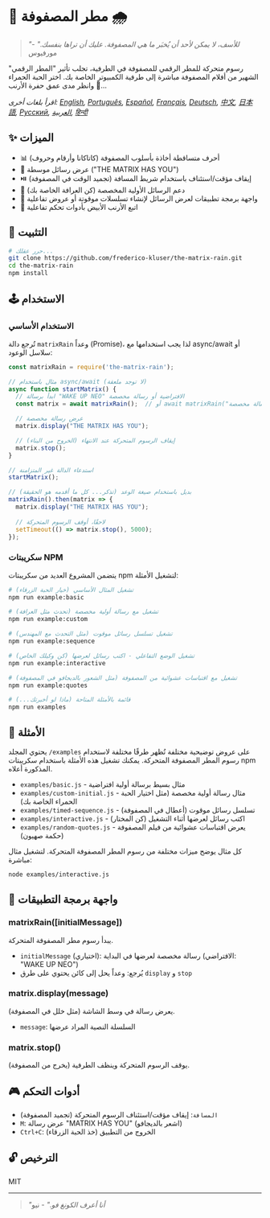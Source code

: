 # 🧠 مطر المصفوفة 🌧️

> *"للأسف، لا يمكن لأحد أن يُخبَر ما هي المصفوفة. عليك أن تراها بنفسك."* - مورفيوس

رسوم متحركة للمطر الرقمي للمصفوفة في الطرفية، تجلب تأثير "المطر الرقمي" الشهير من أفلام المصفوفة مباشرة إلى طرفية الكمبيوتر الخاصة بك. اختر الحبة الحمراء 💊 وانظر مدى عمق حفرة الأرنب...

*اقرأ بلغات أخرى: [English](README.en.md), [Português](README.pt-br.md), [Español](README.es.md), [Français](README.fr.md), [Deutsch](README.de.md), [中文](README.zh.md), [日本語](README.ja.md), [Русский](README.ru.md), [العربية](README.ar.md), [हिन्दी](README.hi.md)*

## ✨ الميزات

- 📊 أحرف متساقطة أخاذة بأسلوب المصفوفة (كاتاكانا وأرقام وحروف)
- 💬 عرض رسائل موسطة ("THE MATRIX HAS YOU")
- ⏯️ إيقاف مؤقت/استئناف باستخدام شريط المسافة (تجميد الوقت في المصفوفة)
- 📝 دعم الرسائل الأولية المخصصة (كن العرافة الخاصة بك)
- 🔄 واجهة برمجة تطبيقات لعرض الرسائل لإنشاء تسلسلات موقوتة أو عروض تفاعلية
- 🐇 اتبع الأرنب الأبيض بأدوات تحكم تفاعلية

## 💾 التثبيت

```bash
# حرر عقلك...
git clone https://github.com/frederico-kluser/the-matrix-rain.git
cd the-matrix-rain
npm install
```

## 🕹️ الاستخدام

### الاستخدام الأساسي

تُرجع دالة `matrixRain` وعداً (Promise)، لذا يجب استخدامها مع async/await أو سلاسل الوعود:

```javascript
const matrixRain = require('the-matrix-rain');

// مثال باستخدام async/await (لا توجد ملعقة)
async function startMatrix() {
  // ابدأ برسالة "WAKE UP NEO" الافتراضية أو رسالة مخصصة
  const matrix = await matrixRain();  // أو await matrixRain("رسالة مخصصة");

  // عرض رسالة مخصصة
  matrix.display("THE MATRIX HAS YOU");

  // إيقاف الرسوم المتحركة عند الانتهاء (الخروج من البناء)
  matrix.stop();
}

// استدعاء الدالة غير المتزامنة
startMatrix();

// بديل باستخدام صيغة الوعد (تذكر... كل ما أقدمه هو الحقيقة)
matrixRain().then(matrix => {
  matrix.display("THE MATRIX HAS YOU");
  
  // لاحقًا، أوقف الرسوم المتحركة
  setTimeout(() => matrix.stop(), 5000);
});
```

### سكريبتات NPM

يتضمن المشروع العديد من سكريبتات npm لتشغيل الأمثلة:

```bash
# تشغيل المثال الأساسي (خيار الحبة الزرقاء)
npm run example:basic

# تشغيل مع رسالة أولية مخصصة (تحدث مثل العرافة)
npm run example:custom

# تشغيل تسلسل رسائل موقوت (مثل التحدث مع المهندس)
npm run example:sequence

# تشغيل الوضع التفاعلي - اكتب رسائل لعرضها (كن وكيلك الخاص)
npm run example:interactive

# تشغيل مع اقتباسات عشوائية من المصفوفة (مثل الشعور بالديجافو في المصفوفة)
npm run example:quotes

# قائمة بالأمثلة المتاحة (ماذا لو أخبرتك...)
npm run examples
```

## 🧪 الأمثلة

يحتوي المجلد `/examples` على عروض توضيحية مختلفة تُظهر طرقًا مختلفة لاستخدام رسوم المطر المصفوفة المتحركة.
يمكنك تشغيل هذه الأمثلة باستخدام سكريبتات npm المذكورة أعلاه.

- `examples/basic.js` - مثال بسيط برسالة أولية افتراضية
- `examples/custom-initial.js` - مثال رسالة أولية مخصصة (مثل اختيار الحبة الحمراء الخاصة بك)
- `examples/timed-sequence.js` - تسلسل رسائل موقوت (أعطال في المصفوفة)
- `examples/interactive.js` - اكتب رسائل لعرضها أثناء التشغيل (كن المختار)
- `examples/random-quotes.js` - يعرض اقتباسات عشوائية من فيلم المصفوفة (حكمة صهيون)

كل مثال يوضح ميزات مختلفة من رسوم المطر المصفوفة المتحركة. لتشغيل مثال مباشرة:

```bash
node examples/interactive.js
```

## 🔌 واجهة برمجة التطبيقات

### matrixRain([initialMessage])

يبدأ رسوم مطر المصفوفة المتحركة.

- `initialMessage` (اختياري): رسالة مخصصة لعرضها في البداية (الافتراضي: "WAKE UP NEO")
- يُرجع: وعداً يحل إلى كائن يحتوي على طرق `display` و `stop`

### matrix.display(message)

يعرض رسالة في وسط الشاشة (مثل خلل في المصفوفة).

- `message`: السلسلة النصية المراد عرضها

### matrix.stop()

يوقف الرسوم المتحركة وينظف الطرفية (يخرج من المصفوفة).

## 🎮 أدوات التحكم

- `المسافة`: إيقاف مؤقت/استئناف الرسوم المتحركة (تجميد المصفوفة)
- `M`: عرض رسالة "MATRIX HAS YOU" (اشعر بالديجافو)
- `Ctrl+C`: الخروج من التطبيق (خذ الحبة الزرقاء)

## 🔓 الترخيص

MIT

---

> *"أنا أعرف الكونغ فو."* - نيو
